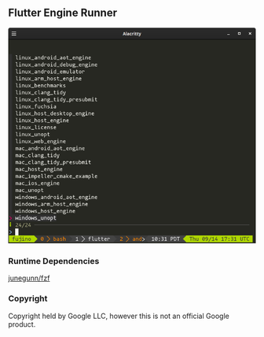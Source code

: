 ## Flutter Engine Runner

![screenshot](screenshot.png)

### Runtime Dependencies

[junegunn/fzf](https://github.com/junegunn/fzf)

### Copyright

Copyright held by Google LLC, however this is not an official Google product.
